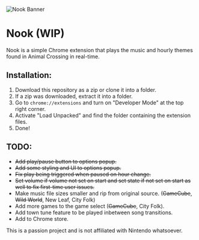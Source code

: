 ![Nook Banner](https://i.imgur.com/7FZCuXZ.jpg)
# Nook (WIP)
Nook is a simple Chrome extension that plays the music and hourly themes found in Animal Crossing in real-time. 

## Installation:
1. Download this repository as a zip or clone it into a folder.
2. If a zip was downloaded, extract it into a folder.
3. Go to `chrome://extensions` and turn on "Developer Mode" at the top right corner.
4. Activate "Load Unpacked" and find the folder containing the extension files.
5. Done!

## TODO:
* ~~Add play/pause button to options popup.~~
* ~~Add some styling and UI to options popup.~~
* ~~Fix play being triggered when paused on hour change.~~
* ~~Set volume if volume not set on start and set state if not set on start as well to fix first-time user issues.~~
* Make music file sizes smaller and rip from original source. (~~GameCube~~, ~~Wild World~~, New Leaf, City Folk)
* Add more games to the game select (~~GameCube~~, City Folk).
* Add town tune feature to be played inbetween song transitions.
* Add to Chrome store.

This is a passion project and is not affiliated with Nintendo whatsoever.
